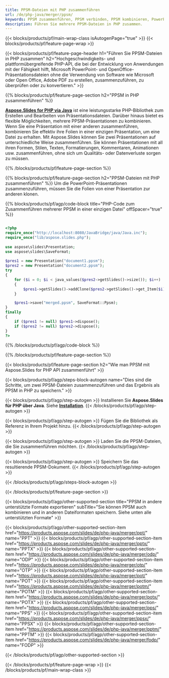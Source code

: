 ```yaml
---
title: PPSM-Dateien mit PHP zusammenführen
url: /de/php-java/merger/ppsm/
keywords: PPSM zusammenführen, PPSM verbinden, PPSM kombinieren, PowerPoint, Präsentation, PHP, Aspose
description: Führen Sie mehrere PPSM-Dateien in PHP zusammen.
---
```


{{< blocks/products/pf/main-wrap-class isAutogenPage="true" >}}
{{< blocks/products/pf/feature-page-wrap >}}

{{< blocks/products/pf/feature-page-header h1="Führen Sie PPSM-Dateien in PHP zusammen" h2="Hochgeschwindigkeits- und plattformübergreifende PHP-API, die bei der Entwicklung von Anwendungen mit der Fähigkeit hilft, Microsoft PowerPoint- und OpenOffice-Präsentationsdateien ohne die Verwendung von Software wie Microsoft oder Open Office, Adobe PDF zu erstellen, zusammenzuführen, zu überprüfen oder zu konvertieren." >}}

{{% blocks/products/pf/feature-page-section h2="PPSM in PHP zusammenführen" %}}

[**Aspose.Slides for PHP via Java**](https://products.aspose.com/slides/de/php-java/) ist eine leistungsstarke PHP-Bibliothek zum Erstellen und Bearbeiten von Präsentationsdateien. Darüber hinaus bietet es flexible Möglichkeiten, mehrere PPSM-Präsentationen zu kombinieren. Wenn Sie eine Präsentation mit einer anderen zusammenführen, kombinieren Sie effektiv ihre Folien in einer einzigen Präsentation, um eine Datei zu erhalten. Mit Aspose.Slides können Sie zwei Präsentationen auf unterschiedliche Weise zusammenführen. Sie können Präsentationen mit all ihren Formen, Stilen, Texten, Formatierungen, Kommentaren, Animationen usw. zusammenführen, ohne sich um Qualitäts- oder Datenverluste sorgen zu müssen.

{{% /blocks/products/pf/feature-page-section %}}

{{% blocks/products/pf/feature-page-section  h2="PPSM-Dateien mit PHP zusammenführen" %}}
Um die PowerPoint-Präsentationen zusammenzuführen, müssen Sie die Folien von einer Präsentation zur anderen klonen.

{{% blocks/products/pf/agp/code-block title="PHP-Code zum Zusammenführen mehrerer PPSM in einer einzigen Datei" offSpacer="true" %}}


```php

<?php
require_once("http://localhost:8080/JavaBridge/java/Java.inc");
require_once("lib/aspose.slides.php");
 
use aspose\slides\Presentation;
use aspose\slides\SaveFormat;
 
$pres1 = new Presentation("document1.ppsm");
$pres2 = new Presentation("document2.ppsm");
try
{
    for ($i = 0; $i < java_values($pres2->getSlides()->size()); $i++) 
    {
        $pres1->getSlides()->addClone($pres2->getSlides()->get_Item($i));
    }

    $pres1->save("merged.ppsm", SaveFormat::Ppsm);
}
finally
{
    if ($pres1 != null) $pres1->dispose();
    if ($pres2 != null) $pres2->dispose();
}
?>
```


{{% /blocks/products/pf/agp/code-block %}}

{{% /blocks/products/pf/feature-page-section %}}

{{< blocks/products/pf/feature-page-section  h2="Wie man PPSM mit Aspose.Slides for PHP API zusammenführt" >}}

{{< blocks/products/pf/agp/steps-block-autogen name="Dies sind die Schritte, um zwei PPSM-Dateien zusammenzuführen und das Ergebnis als PPSM in PHP zu speichern." >}}

{{< blocks/products/pf/agp/step-autogen >}}
Installieren Sie **Aspose.Slides für PHP über Java**. Siehe [**Installation**](https://docs.aspose.com/slides/php-java/installation/).
{{< /blocks/products/pf/agp/step-autogen >}}

{{< blocks/products/pf/agp/step-autogen >}}
Fügen Sie die Bibliothek als Referenz in Ihrem Projekt hinzu.
{{< /blocks/products/pf/agp/step-autogen >}}

{{< blocks/products/pf/agp/step-autogen >}}
Laden Sie die PPSM-Dateien, die Sie zusammenführen möchten.
{{< /blocks/products/pf/agp/step-autogen >}}

{{< blocks/products/pf/agp/step-autogen >}}
Speichern Sie das resultierende PPSM-Dokument.
{{< /blocks/products/pf/agp/step-autogen >}}

{{< /blocks/products/pf/agp/steps-block-autogen >}}

{{< /blocks/products/pf/feature-page-section >}}

{{< blocks/products/pf/agp/other-supported-section title="PPSM in andere unterstützte Formate exportieren" subTitle="Sie können PPSM auch kombinieren und in anderen Dateiformaten speichern. Siehe unten alle unterstützten Formate" >}}

{{< blocks/products/pf/agp/other-supported-section-item href="https://products.aspose.com/slides/de/php-java/merger/ppt/" name="PPT" >}}
{{< blocks/products/pf/agp/other-supported-section-item href="https://products.aspose.com/slides/de/php-java/merger/pptx/" name="PPTX" >}}
{{< blocks/products/pf/agp/other-supported-section-item href="https://products.aspose.com/slides/de/php-java/merger/odp/" name="ODP" >}}
{{< blocks/products/pf/agp/other-supported-section-item href="https://products.aspose.com/slides/de/php-java/merger/otp/" name="OTP" >}}
{{< blocks/products/pf/agp/other-supported-section-item href="https://products.aspose.com/slides/de/php-java/merger/pot/" name="POT" >}}
{{< blocks/products/pf/agp/other-supported-section-item href="https://products.aspose.com/slides/de/php-java/merger/potm/" name="POTM" >}}
{{< blocks/products/pf/agp/other-supported-section-item href="https://products.aspose.com/slides/de/php-java/merger/potx/" name="POTX" >}}
{{< blocks/products/pf/agp/other-supported-section-item href="https://products.aspose.com/slides/de/php-java/merger/pps/" name="PPS" >}}
{{< blocks/products/pf/agp/other-supported-section-item href="https://products.aspose.com/slides/de/php-java/merger/ppsx/" name="PPSX" >}}
{{< blocks/products/pf/agp/other-supported-section-item href="https://products.aspose.com/slides/de/php-java/merger/pptm/" name="PPTM" >}}
{{< blocks/products/pf/agp/other-supported-section-item href="https://products.aspose.com/slides/de/php-java/merger/fodp/" name="FODP" >}}


{{< /blocks/products/pf/agp/other-supported-section >}}

{{< /blocks/products/pf/feature-page-wrap >}}
{{< /blocks/products/pf/main-wrap-class >}}